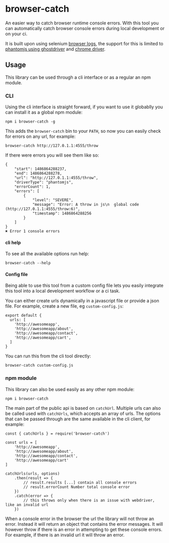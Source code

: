# browser-catch

An easier way to catch browser runtime console errors. With this tool you can automatically catch browser console errors during local development or on your ci.

It is built upon using selenium [browser logs](https://github.com/SeleniumHQ/selenium/wiki/Logging), the support for this is limited to [phantomjs using ghostdriver](https://github.com/detro/ghostdriver) and [chrome driver](https://sites.google.com/a/chromium.org/chromedriver/).

## Usage

This library can be used through a cli interface or as a regular an npm module.

### CLI

Using the cli interface is straight forward, if you want to use it globablly you can install it as a global npm module:

```
npm i browser-catch -g
```

This adds the `browser-catch` bin to your `PATH`, so now you can easily check for errors on any url, for example:

```
browser-catch http://127.0.1.1:4555/throw
```

If there were errors you will see them like so:

```
{
    "start": 1486864288237,
    "end": 1486864288278,
    "url": "http://127.0.1.1:4555/throw",
    "driverType": "phantomjs",
    "errorCount": 1,
    "errors": [
        {
            "level": "SEVERE",
            "message": "Error: A throw in js\n  global code (http://127.0.1.1:4555/throw:6)",
            "timestamp": 1486864288256
        }
    ]
}
✖ Error 1 console errors
```

#### cli help
To see all the available options run help:

```
browser-catch --help
```

#### Config file

Being able to use this tool from a custom config file lets you easily integrate this tool into a local development workflow or a ci task. 

You can either create urls dynamically in a javascript file or provide a json file. For example, create a new file, eg `custom-config.js`:

```
export default {
  urls: [
    'http://awesomeapp',
    'http://awesomeapp/about',
    'http://awesomeapp/contact',
    'http://awesomeapp/cart',
  ]
}
```

You can run this from the cli tool directly:

```shell
browser-catch custom-config.js
```

### npm module

This library can also be used easily as any other npm module:

```shell
npm i browser-catch
```

The main part of the public api is based on `catchUrl`. Multiple urls can also be called used with  `catchUrls`, which accepts an array of urls. The options that can be passed through are the same available in the cli client, for example:

```
const { catchUrls } = require('browser-catch')

const urls = [
    'http://awesomeapp',
    'http://awesomeapp/about',
    'http://awesomeapp/contact',
    'http://awesomeapp/cart'
]

catchUrls(urls, options)
    .then(result => {
        // result.results [...] contain all console errors
        // result.errorCount Number total console error
    })
    .catch(error => {
        // this throws only when there is an issue with webdriver, like an invalid url
    })
```

When a console error in the browser the url the library will not throw an error. Instead it will return an object that contains the error messages. It will however throw if there is an error in attempting to get these console errors. For example, if there is an invalid url it will throw an error.
